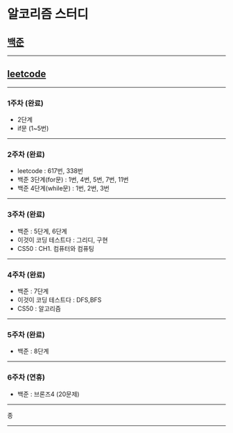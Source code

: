 # 알코리즘 스터디
## [백준](https://www.acmicpc.net/)
----------------------------------------

## [leetcode](https://leetcode.com/)
---------------------------------------

### 1주차 (완료)
- 2단계
- if문 (1~5번)
----------------------------------------

### 2주차 (완료)
- leetcode : 617번, 338번
- 백준 3단계(for문) : 1번, 4번, 5번, 7번, 11번 
- 백준 4단계(while문) : 1번, 2번, 3번
----------------------------------------

### 3주차 (완료)
- 백준 : 5단계, 6단계
- 이것이 코딩 테스트다 :  그리디, 구현
- CS50 : CH1. 컴퓨터와 컴퓨팅
----------------------------------------

### 4주차 (완료)
- 백준 : 7단계
- 이것이 코딩 테스트다 :  DFS,BFS
- CS50 : 알고리즘
----------------------------------------

### 5주차 (완료)
- 백준 : 8단계 
---------------------------------------

### 6주차 (연휴)
- 백준 : 브론즈4 (20문제)
---------------------------------------

종

--------------------------------------- 

